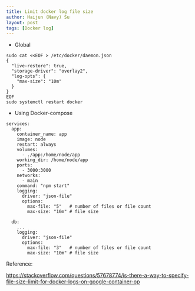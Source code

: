 ```yaml
---
title: Limit docker log file size
author: Haijun (Navy) Su
layout: post
tags: [Docker log]
---
```


* Global

```
sudo cat <<EOF > /etc/docker/daemon.json
{
  "live-restore": true,
  "storage-driver": "overlay2",
  "log-opts": {
    "max-size": "10m"
  }
}
EOF
sudo systemctl restart docker
```


* Using Docker-compose

```
services:
  app:
    container_name: app
    image: node
    restart: always
    volumes:
      - ./app:/home/node/app
    working_dir: /home/node/app
    ports:
      - 3000:3000
    networks:
      - main
    command: "npm start" 
    logging:
      driver: "json-file"
      options:
        max-file: "5"   # number of files or file count
        max-size: "10m" # file size

  db:
    ...
    logging:
      driver: "json-file"
      options:
        max-file: "3"   # number of files or file count
        max-size: "10m" # file size

```


Reference: 

<https://stackoverflow.com/questions/57678774/is-there-a-way-to-specify-file-size-limit-for-docker-logs-on-google-container-op>

